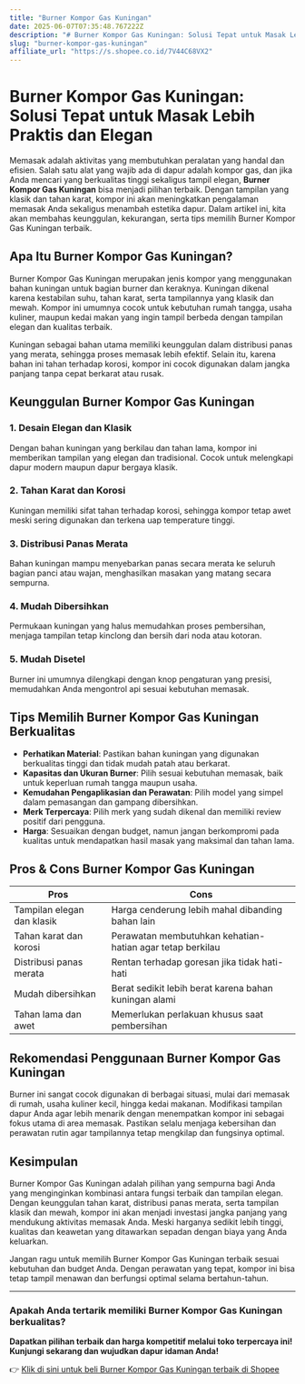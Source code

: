```yaml
---
title: "Burner Kompor Gas Kuningan"
date: 2025-06-07T07:35:48.767222Z
description: "# Burner Kompor Gas Kuningan: Solusi Tepat untuk Masak Lebih Praktis dan Elegan..."
slug: "burner-kompor-gas-kuningan"
affiliate_url: "https://s.shopee.co.id/7V44C68VX2"
---
```

# Burner Kompor Gas Kuningan: Solusi Tepat untuk Masak Lebih Praktis dan Elegan

Memasak adalah aktivitas yang membutuhkan peralatan yang handal dan efisien. Salah satu alat yang wajib ada di dapur adalah kompor gas, dan jika Anda mencari yang berkualitas tinggi sekaligus tampil elegan, **Burner Kompor Gas Kuningan** bisa menjadi pilihan terbaik. Dengan tampilan yang klasik dan tahan karat, kompor ini akan meningkatkan pengalaman memasak Anda sekaligus menambah estetika dapur. Dalam artikel ini, kita akan membahas keunggulan, kekurangan, serta tips memilih Burner Kompor Gas Kuningan terbaik.

## Apa Itu Burner Kompor Gas Kuningan?

Burner Kompor Gas Kuningan merupakan jenis kompor yang menggunakan bahan kuningan untuk bagian burner dan keraknya. Kuningan dikenal karena kestabilan suhu, tahan karat, serta tampilannya yang klasik dan mewah. Kompor ini umumnya cocok untuk kebutuhan rumah tangga, usaha kuliner, maupun kedai makan yang ingin tampil berbeda dengan tampilan elegan dan kualitas terbaik.

Kuningan sebagai bahan utama memiliki keunggulan dalam distribusi panas yang merata, sehingga proses memasak lebih efektif. Selain itu, karena bahan ini tahan terhadap korosi, kompor ini cocok digunakan dalam jangka panjang tanpa cepat berkarat atau rusak.

## Keunggulan Burner Kompor Gas Kuningan

### 1. Desain Elegan dan Klasik
Dengan bahan kuningan yang berkilau dan tahan lama, kompor ini memberikan tampilan yang elegan dan tradisional. Cocok untuk melengkapi dapur modern maupun dapur bergaya klasik.

### 2. Tahan Karat dan Korosi
Kuningan memiliki sifat tahan terhadap korosi, sehingga kompor tetap awet meski sering digunakan dan terkena uap temperature tinggi.

### 3. Distribusi Panas Merata
Bahan kuningan mampu menyebarkan panas secara merata ke seluruh bagian panci atau wajan, menghasilkan masakan yang matang secara sempurna.

### 4. Mudah Dibersihkan
Permukaan kuningan yang halus memudahkan proses pembersihan, menjaga tampilan tetap kinclong dan bersih dari noda atau kotoran.

### 5. Mudah Disetel
Burner ini umumnya dilengkapi dengan knop pengaturan yang presisi, memudahkan Anda mengontrol api sesuai kebutuhan memasak.

## Tips Memilih Burner Kompor Gas Kuningan Berkualitas

- **Perhatikan Material**: Pastikan bahan kuningan yang digunakan berkualitas tinggi dan tidak mudah patah atau berkarat.
- **Kapasitas dan Ukuran Burner**: Pilih sesuai kebutuhan memasak, baik untuk keperluan rumah tangga maupun usaha.
- **Kemudahan Pengaplikasian dan Perawatan**: Pilih model yang simpel dalam pemasangan dan gampang dibersihkan.
- **Merk Terpercaya**: Pilih merk yang sudah dikenal dan memiliki review positif dari pengguna.
- **Harga**: Sesuaikan dengan budget, namun jangan berkompromi pada kualitas untuk mendapatkan hasil masak yang maksimal dan tahan lama.

## Pros & Cons Burner Kompor Gas Kuningan

| Pros | Cons |
|--------|---------|
| Tampilan elegan dan klasik | Harga cenderung lebih mahal dibanding bahan lain |
| Tahan karat dan korosi | Perawatan membutuhkan kehatian-hatian agar tetap berkilau |
| Distribusi panas merata | Rentan terhadap goresan jika tidak hati-hati |
| Mudah dibersihkan | Berat sedikit lebih berat karena bahan kuningan alami |
| Tahan lama dan awet | Memerlukan perlakuan khusus saat pembersihan |

## Rekomendasi Penggunaan Burner Kompor Gas Kuningan

Burner ini sangat cocok digunakan di berbagai situasi, mulai dari memasak di rumah, usaha kuliner kecil, hingga kedai makanan. Modifikasi tampilan dapur Anda agar lebih menarik dengan menempatkan kompor ini sebagai fokus utama di area memasak. Pastikan selalu menjaga kebersihan dan perawatan rutin agar tampilannya tetap mengkilap dan fungsinya optimal.

## Kesimpulan

Burner Kompor Gas Kuningan adalah pilihan yang sempurna bagi Anda yang menginginkan kombinasi antara fungsi terbaik dan tampilan elegan. Dengan keunggulan tahan karat, distribusi panas merata, serta tampilan klasik dan mewah, kompor ini akan menjadi investasi jangka panjang yang mendukung aktivitas memasak Anda. Meski harganya sedikit lebih tinggi, kualitas dan keawetan yang ditawarkan sepadan dengan biaya yang Anda keluarkan.

Jangan ragu untuk memilih Burner Kompor Gas Kuningan terbaik sesuai kebutuhan dan budget Anda. Dengan perawatan yang tepat, kompor ini bisa tetap tampil menawan dan berfungsi optimal selama bertahun-tahun.

---

### Apakah Anda tertarik memiliki Burner Kompor Gas Kuningan berkualitas?  
**Dapatkan pilihan terbaik dan harga kompetitif melalui toko terpercaya ini! Kunjungi sekarang dan wujudkan dapur idaman Anda!**  

👉 [Klik di sini untuk beli Burner Kompor Gas Kuningan terbaik di Shopee](https://s.shopee.co.id/7V44C68VX2)